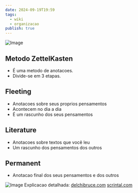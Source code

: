 ```yaml
---
date: 2024-09-19T19:59
tags:
  - wiki
  - organizacao
publish: true
---
```

![Image](https://cdn.pixabay.com/photo/2024/05/14/00/09/ai-generated-8759926_1280.jpg)
## Metodo ZettelKasten
* É uma metodo de anotacoes.
* Divide-se em 3 etapas.

## Fleeting
* Anotacoes sobre seus proprios pensamentos
* Acontecem no dia a dia
* É um rascunho dos seus pensamentos
## Literature
* Anotacoes sobre textos que você leu
* Um rascunho dos pensamentos dos outros
## Permanent
* Anotacao final dos seus pensamentos e dos outros

![Image](https://delchibruce.com/media/posts/66/responsive/DIK31-lg.webp)
Explicacao detalhada: [delchibruce.com](https://delchibruce.com/quais-sao-os-tipos-de-anotacoes-do-metodo-zettelkasten.html) [scrintal.com](https://scrintal.com/guides/how-to-take-smart-notes)
